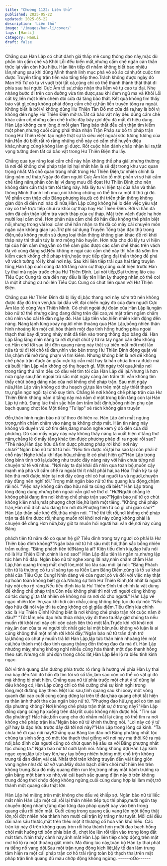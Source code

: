 ```yaml
---
title: "Chương 1122: Liên thủ"
published: 2025-05-22
updated: 2025-05-22
description: 'Liên thủ'
image: '/images/han-li/cover/'
tags: [HanLi]
category: HanLi
draft: false
---
```


Chẳng qua Hàn Lập có chút đánh giá thấp mê cung thông đạo
này,mặc dù phần lớn cấm chế và Khôi Lỗi đều biến mất,nhưng
cấm chế ngăn cản thần thức lại vẫn còn hữu hiệu.
Hắn liên tiếp đi nhầm không biết bao nhiêu lần,nhưng sau khi
dùng Minh thanh linh mục phá vô số ảo cảnh,rốt cuộc tìm được
Truyền tống trận tiến vào tầng tiếp theo.Trách không được ngày
đó Man Hồ Tử có tu vi vượt trội tất cả,cũng chỉ có thể thành thành
thật thật đi phía sau hai người Cực Âm tổ sư,chấp nhận thu liễm
vẻ tự cao tự đại.
Nhẹ nhàng bước đi trên con đường vừa tìm được,sau khi đem
ngũ ma và Khôi Lỗi cất kỹ,liền một kiếm chém đôi cửa đá tàng
bảo thất.
Kết quả không tìm thấy bảo vật gì,cũng không phát động cấm chế
gì,hắn liền truyền tống ra ngoài.
Không biết là bởi vì không dùng Hư Thiên Tàn Đồ mở cửa đá
ra,hay là bởi vì không đến ngày Hư Thiên Điện mở ra.Tất cả bảo
vật này đều dùng cấm chế khác cầm cố,những cấm chế trước
đây bây giờ đều đã mất đi hiệu dụng.
Hàn Lập không cam lòng,ở mỗi gian Tàng bảo thất đều cẩn thận
tìm kiếm một phen,nhưng cuối cùng phải thừa nhận Trận Pháp sư
bố trí pháp trận trong Hư Thiên Điện tạo nghệ thật sự là siêu việt
ngoài sức tưởng tưởng của hắn.Hắn dù biết rất rõ rằng những
chỗ này có cấm chế huyền diệu khác,nhưng cũng không làm gì
được.
Rốt cuộc hắn đành chấp nhận lui ra,tắt vọng tưởng đem tất cả
bảo vật trong Hư Thiên Điện thu lấy.

Chẳng qua tuy rằng loại cấm chế này hắn không thể phá
giải,nhưng thường là nơi để khống chế pháp trận lợi hại nhất hẳn
là sẽ đặt trong khu vực quan trọng nhất.Mà chỗ quan trọng nhất
trong Hư Thiên Điện,tự nhiên chính là tầng năm cự tháp.Ngày đó
đám người Cực Âm lão tổ một phần vì sợ hãi cấm chế tầng
năm,phần còn lại vì đang mưu đồ đọat Hư Thiên Đỉnh,cho nên
không dám cẩn thận tìm tòi tầng này.
Mà lấy tu vi hiện tại của hắn và thần thông Minh thanh linh
mục,nói không chừng có thể tìm ra một ít thứ gì đó.
Về phần con thập cấp Băng phượng kia,dù có thi triển thần thông
không gian độn di đến nơi nào đi nữa,Hàn Lập cũng không hề lo
đến việc yêu vật này có thể trực tiếp chui ra khỏi cự tháp hay Hư
Thiên Điện.
Bởi vì hắn đã sớm đã cẩn thận kiểm tra vách tháp của cự tháp.
Mặt trên vách được hạ hơn mười loại cấm chế.
Hơn phân nửa cấm chế đó hắn đều không thể phân biệt
nổi,nhưng trong vài loại cấm chế hắn nhận ra thì đã có mấy cái
chuyên môn ngăn cản không gian lực.Trừ phi sử dụng Truyền
Tống trận đặc thù trong điện,nếu không muốn sử dụng loại thần
thông không gian khác để rời khỏi tháp này thì thuần túy là mơ
mộng hão huyền.
Hơn nữa cho dù lấy tu vi hiện tại của hắn cảm ứng,vẫn có thể
cảm giác được các cấm chế khác trên vách đá vô cùng đáng
sợ.Nếu không e ngại các cấm chế này thì hắn đã sớm tìm kiếm
cách khống chế pháp trận,hoặc trực tiếp dùng đại thần thông để
phá vỡ vách tường rồi ly khai nơi này.
Sau khi liên tiếp trải qua hai tầng truyền tống,Hàn Lập cuối cùng
đã tới tầng năm cự tháp,cũng xuất hiện trước Hàn Ly thai mà
ngày trước chứa Hư Thiên Đỉnh.
Lại nói tiếp,Đại trưởng lão của Tiểu Cực Cung từ xưa đến nay
đều là lấy tên Hàn Ly thượng nhân,có thể coi là một ít chứng cứ
nói lên Tiểu Cực Cung có chút liên quan với Hư Thiện Điện.

Chẳng qua Hư Thiên Đỉnh đã bị lấy đi,bậc thang nơi này sớm trở
nên không được đầy đủ trọn vẹn,lưu lại dấu vết đại chiến ngày đó
của đám người Cực Âm lão tổ cùng Vạn Thiên Minh.
Có chút ngoài dự đoán của Hàn Lập là,ngân bào nữ tử thế nhưng
cũng đang đứng trên đài cao,vẻ mặt trầm ngâm chăm chú nhìn
vào cái tế đàn ngày đó.
Hàn Lập tiến vào,hiển nhiên kinh động đến nàng.
Nàng lạnh lùng xoay người nhìn thoáng qua Hàn Lập,bỗng nhiên
thân hình nhoáng lên một cái,hóa thành một đạo tinh hồng hướng
phía ngoài thạch thai bay đi,trong nháy mắt đã tiến vào trong
thông đạo bằng đá.
Hàn Lập lẳng lặng nhìn nàng ta rời đi,một chút ý tứ ra tay ngăn
cản đều không có.Hắn chờ tới sau khi độn quang nàng này thật
sự biến mất mới một lần nữa từ từ đi tới chỗ tế đàn,nhìn vào bên
trong Hư Thiên Đỉnh động quật vài lần,chậm rãi mở rộng phạm vi
tìm kiếm.
Nhưng không biết là nơi để khống chế pháp trận được ẩn giấu
cực kỳ cẩn mật hay là hắn chưa tìm ra được mà cả buổi Hàn Lập
vẫn không có thu hoạch gì.
Một ngày trôi qua,khắp nơi trong tầng thứ năm đều có dấu vết tìm
tòi của Hàn Lập để lại.Nhưng là hơn nửa ngày sau,hắn ngoại trừ
sắc mặt ngày càng âm trầm thì vẫn không tìm thấy chút bóng
dáng nào của nơi khống chế pháp trận.
Sau một ngày nữa,Hàn Lập vẫn không có thu hoạch gì,tựa lên
trên một cây thiết thạch trụ,ngẩn ngơ ngồi tại chỗ suy tính.
Chẳng lẽ nơi khống chế pháp trận của Hư Thiên Đỉnh không nằm
ở tầng này mà nằm ở một trong bốn tầng còn lại
Hàn Lập tự nhủ.
Đang lúc thần sắc hắn âm trầm bất định,bỗng nhiên phụ cận bạch
quang chợt lóe.Một tiếng "Tư lạp" xé rách không gian truyền

đến,thân hình ngân bào nữ tử theo đó hiện ra.
Hàn Lập ánh mắt ngưng trọng,nhìn chằm chằm vào nàng ta
không chớp mắt.
Hắn tin nàng này không vô duyên vô cớ tìm đến,đang muốn nghe
xem ý đồ đến của đối phương.
Dù sao mấy ngày này này không thấy nàng ta xuất hiện ở tầng
thứ năm,chẳng lẽ ở mấy tầng khác tìm được phương pháp đi ra
ngoài rồi sao?
"Thế nào,Hàn đạo hữu đã tìm được phương pháp rời khỏi nơi này
chưa?"Ngân bào nữ tử từ từ hỏi.
"Nếu tìm được rồi,tại hạ sao lại còn phải ở chỗ này! Nghe khẩu
khí đạo hữu,chẳng lẽ có phát hiện gì?"Hàn Lập trong lòng bình
tĩnh trở lại,dường như trước đây nàng này với hắn chưa từng nói
chuyện tử tế với nhau.
"Nơi này ta đại khái đã nhìn qua toàn bộ,muốn cậy mạnh mà phá
vỡ cấm chế ra ngoài thì ít nhất phải hai,ba Hóa Thần kỳ tu sỹ liên
thủ mới được,hiện tại nơi đây cũng chỉ có hai người ta và
ngươi,chuyện này đừng nên nghĩ tới."Trong mắt ngân bào nữ tử
thu quang lưu động,chậm rãi nói.
"Việc này không cần đạo hữu nói ta cũng đã biết." Hàn Lập trong
lòng động dung,nhưng bên ngoài vẫn giữ vẻ thờ ơ.
"Hừ!Ngươi chẳng lẽ không phải đang tìm nơi không chế pháp trận
sao?"Ngân bào nữ tử có chút không kiên nhẫn,mắt phượng chợt
lóe,hừ lạnh một tiếng.
"Khống chế pháp trận,Hàn mỗ đích xác đang tìm nơi đó.Phượng
tiên tử có gì chỉ giáo sao?" Hàn Lập thần sắc khẽ đổi,thừa nhận
nói.
"Thế thì tốt rồi,nơi khống chế pháp trận ta đã tìm được rồi,nhưng
muốn rời khỏi nơi này cũng không phải là chuyện dễ dàng.Hơn
nữa,bây giờ ta muốn hỏi ngươi hai vấn đề,nơi này cùng Băng

phách tiên tử năm đó có quan hệ gì? Tiểu đỉnh trong tay ngươi có
phải là Hư Thiên bảo đỉnh không?"Ngân bào nữ tử hít sâu một
hơi,thần sắc bỗng nhiên trầm xuống.
"Băng phách tiên tử!Nàng là ai? Kiên tiểu đỉnh kia,đạo hữu nói nó
là Hư Thiên Đỉnh,chính là nó sao!" Hàn Lập đầu tiên là ngẩn
ra,nhưng lập tức hàm hồ đáp.
Ngân bào nữ tử nghe xong lời này,nhìn chằm chằm Hàn Lập,hàn
quang trong mắt chợt lóe,một lúc lâu sau mới lại nói: "Băng
Phách tiên tử là thượng cổ tu sĩ sáng tạo ra Kiền Lam Băng
Diễm,cũng là tổ sư khai phái của Tiểu Cực Cung! Nhìn dáng vẻ
của ngươi,có vẻ đối với việc này thật sự hoàn toàn không biết gì
cả.Nhưng sự tình Hư Thiên Đỉnh,tốt nhất là ngươi hãy nói cho rõ
ràng.Nếu tiểu đỉnh kia là Hư Thiên Đỉnh thì chính là vật dùng để
khống chế pháp trận.Còn nếu không phải thì nói với ngươi cũng
không có tác dụng gì,ta tất nhiên sẽ không nói ra nơi đó cho
ngươi."
Hàn Lập vẻ ngạc nhiên lóe lên,sau khi hơi cân nhắc,cũng không
tiếp tục do dự nói:
"Nếu đạo hữu đã nói vậy thì ta cũng không có gì giấu diếm.Tiểu
đỉnh kia chính xác là Hư Thiên Đỉnh! Không biết là nơi khống chế
pháp trận rốt cuộc nằm ở đâu?"
"Tốt lắm,nếu đạo hữu thừa nhận,vậy đi theo ta.Bây giờ chúng ta
nếu muốn rời khỏi nơi này chỉ còn cách liên thủ một lần.Trước khi
rời khỏi nơi này,ân óan của ta và ngươi tốt nhất gác lại một
bên,nếu không vô luận là ai cũng không thể một mình rời khỏi
đây."Ngân bào nữ tử trấn định trở lại,không có chút ý muốn trả lời
Hàn Lập,lập tức thân hình nhoáng lên một cái,hóa thành một đạo
tinh quang thẳng đến thông đạo đá mà đi.
Hàn Lập nhướng mày,nhưng không nghĩ nhiều cũng hóa thành
một đạo thanh hồng theo sát.
Nhưng chỉ phi độn trong chốc lát,Hàn Lập liền lộ ra biểu tình kinh
ngạc.

Bởi vì tinh quang dẫn đường phía trước rõ ràng là hướng về phía
Hàn Ly thai mà bay đến.Nơi đó hắn đã tìm tòi vô số lần,làm sao
còn có thể có vật gì đó mà không bị phát hiện.
Chẳng qua nữ tử phía trước một chút ý tứ dừng lại đều không
có,Hàn Lập cũng chỉ có thể cưỡng chế sự kinh nghi trong
lòng,một đường bay theo.
Một lúc sau,tinh quang sau khi xoay một vòng quanh đài cao cuối
cùng cũng dừng lại trên tế đàn,hào quang chợt tắt hiện ra thân
ảnh thướt tha của ngân bào nữ tử.
"Phượng đạo hữu,ngươi có tìm sai địa phương không? Nơi khống
chế pháp trận thật sự ở trong này?"Hàn Lập đồng dạng cũng hạ
xuống trên đài,rốt cuộc không nhịn được hỏi.
"Tìm sai địa phương? Hắc hắc,bổn cung cho dù nhắm mắt lại
cũng có thể tìm ra nơi khống chế pháp trận kia."Ngân bào nữ tử
khinh thường nói.
"Lời này có ý tứ gì? hay là đạo hữu trước đây đã tới nơi này?"Hàn
Lập trong lòng cả kinh.
"Ta chưa hề đi qua nơi này!Chẳng qua Băng lan đảo nơi Băng
phượng nhất tộc chúng ta sinh sống,có một tòa thạch thai giống
với nơi này mà thôi.Kể ra mà nói,bảo đỉnh của ngươi cũng có chút
quan hệ sâu xa với Băng phượng nhất tộc chúng ta."
Ngân bào nữ tử cười lạnh nói.
Nàng không đợi Hàn Lập kinh ngạc xong,lập tức bay lên,hay tay
bỗng nhiên hướng một chỗ trên không trung tế đàn điểm vài cái.
Nhất thời trên không truyền đến vài tiếng giòn vang nghe như đồ
sứ vỡ vụn.Mấy đoàn bạch điểm chói mắt hiện lên trên không
trung.Sau đó mấy quang điện run lên,trong nháy mắt bành trướng
ra gần bằng một bánh xe nhỏ,vài cái bạch sắc quang điện này ở
trên không trung đồng thời chớp động không ngừng,cuối cùng
dung hợp lại làm một,trở thành một quang cầu thật lớn.

Hàn Lập hé miệng,trên mặt không che dấu vẻ khiếp sợ.
Ngân bào nữ tử liếc mắt nhìn Hàn Lập một cái,rồi lại thản nhiên
tiếp tục thi pháp,mười ngón tay chuyển động nhanh,từng đạo
từng đạo pháp quyết bay vào bên trong quang cầu rồi biến mất.
Cuối cùng trong quang cầu vang lên một tiếng thật lớn,rồi đột
nhiên hóa thành hơn mười cái trận kỳ trắng như tuyết.
Mỗi cái đều dài năm sáu thước,mặt trên thêu một ít thượng cổ
hoa văn khó hiểu.
Các trận kỳ này ở trên không quay tròn rồi hóa thành hơn mười
đạo bạch hồng chói mắt hướng tới bốn phía bắn đi, chợt lóe lên
rồi tiến vào trong lòng đất mất tăm.
Nhìn thấy cảnh này,ánh mắt Hàn Lập liên tiếp chớp động,trên mặt
mơ hồ lộ ra một thoáng giật mình.
Mà đúng lúc này,toàn bộ Hàn Ly thai phát ra tiếng nổ vang
dội.Sau một trận rung động kịch liệt,lấy tế đàn làm trung tâm hiện
ra một cái pháp trận cơ hồ trải rộng toàn bộ thạch thai,trên mặt
pháp trận linh quang đủ màu chớp động không ngừng.
------oOo------
